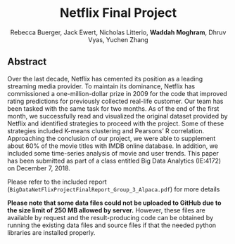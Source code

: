 <h1 align="center">Netflix Final Project</h1>
<p align="center">
  Rebecca Buerger, Jack Ewert, Nicholas Litterio, <b>Waddah Moghram</b>, Dhruv Vyas, Yuchen Zhang
</p>

## Abstract
Over the last decade, Netflix has cemented its position as a leading streaming media provider. To maintain its dominance, Netflix has commissioned a one-million-dollar prize in 2009 for the code that improved rating predictions for previously collected real-life customer. Our team has been tasked with the same task for two months. As of the end of the first month, we successfully read and visualized the original dataset provided by Netflix and identified strategies to proceed with the project. Some of these strategies included K-means clustering and Pearsons’ R correlation. Approaching the conclusion of our project, we were able to supplement about 60% of the movie titles with IMDB online database. In addition, we included some time-series analysis of movie and user trends. This paper has been submitted as part of a class entitled Big Data Analytics (IE:4172) on December 7, 2018.

Please refer to the included report (`BigDataNetFlixProjectFinalReport_Group_3_Alpaca.pdf`) for more details

**Please note that some data files could not be uploaded to GitHub due to the size limit of 250 MB allowed by server.** However, these files are available by request and the result-producing code can be obtained by running the existing data files and source files if that the needed python libraries are
installed properly.



